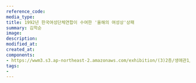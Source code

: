 ```yaml
---
reference_code:
media_type:
title: 1992년 한국여성단체연합이 수여한 '올해의 여성상'상패
summary: 김학순
image:
description:
modified_at:
created_at:
components:
- https://wwm3.s3.ap-northeast-2.amazonaws.com/exhibition/(3)2층/생애관1/자료/LHS_6965.jpg
tags:
-
---
```

